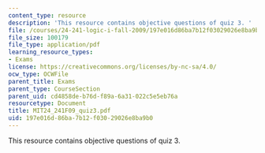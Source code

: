 ```yaml
---
content_type: resource
description: 'This resource contains objective questions of quiz 3. '
file: /courses/24-241-logic-i-fall-2009/197e016d86ba7b12f03029026e8ba9b0_MIT24_241F09_quiz3.pdf
file_size: 100179
file_type: application/pdf
learning_resource_types:
- Exams
license: https://creativecommons.org/licenses/by-nc-sa/4.0/
ocw_type: OCWFile
parent_title: Exams
parent_type: CourseSection
parent_uid: cd4858de-b76d-f89a-6a31-022c5e5eb76a
resourcetype: Document
title: MIT24_241F09_quiz3.pdf
uid: 197e016d-86ba-7b12-f030-29026e8ba9b0
---
```

This resource contains objective questions of quiz 3. 